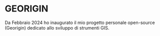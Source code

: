 # GEORIGIN
Da Febbraio 2024 ho inaugurato il mio progetto personale open-source (Georigin) dedicato allo sviluppo di strumenti GIS.
